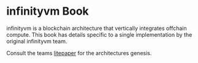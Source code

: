 # infinityvm Book

infinityvm is a blockchain architecture that vertically integrates offchain compute. This book has details specific to a single implementation by the original infinityvm team. 

Consult the teams [litepaper](https://infinityvm.xyz/infinityvm_litepaper.pdf) for the architectures genesis.